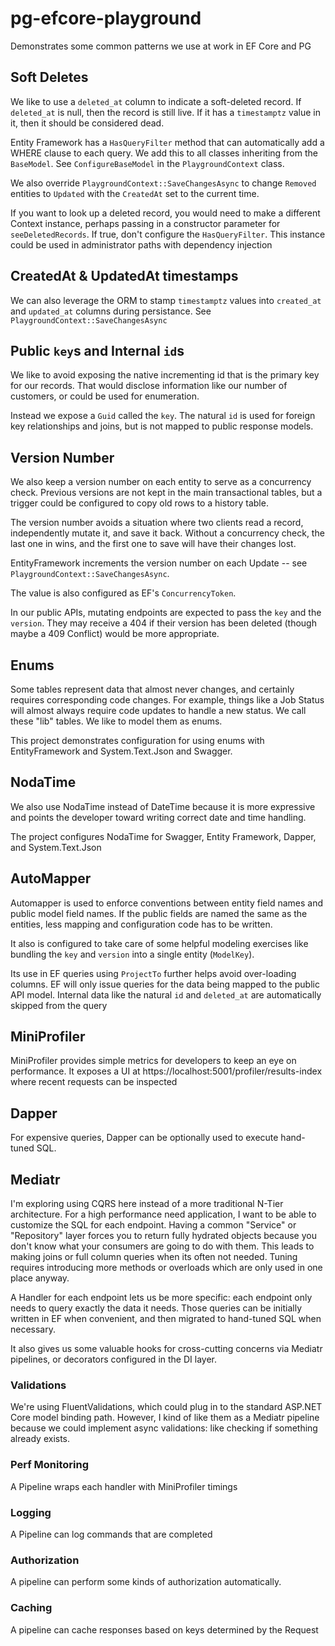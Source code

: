 # pg-efcore-playground

Demonstrates some common patterns we use at work in EF Core and PG

## Soft Deletes

We like to use a `deleted_at` column to indicate a soft-deleted record. If `deleted_at` is null,
then the record is still live. If it has a `timestamptz` value in it, then it should be 
considered dead.

Entity Framework has a `HasQueryFilter` method that can automatically add a WHERE clause 
to each query. We add this to all classes inheriting from the `BaseModel`. See `ConfigureBaseModel`
in the `PlaygroundContext` class.

We also override `PlaygroundContext::SaveChangesAsync` to change `Removed` entities to
`Updated` with the `CreatedAt` set to the current time.

If you want to look up a deleted record, you would need to make a different Context instance,
perhaps passing in a constructor parameter for `seeDeletedRecords`. If true, don't configure
the `HasQueryFilter`. This instance could be used in administrator paths with dependency
injection

## CreatedAt & UpdatedAt timestamps
We can also leverage the ORM to stamp `timestamptz` values into `created_at` and `updated_at`
columns during persistance. See `PlaygroundContext::SaveChangesAsync`

## Public `key`s and Internal `id`s

We like to avoid exposing the native incrementing id that is the primary key for our records.
That would disclose information like our number of customers, or could be used for enumeration.

Instead we expose a `Guid` called the `key`. The natural `id` is used for foreign key relationships
and joins, but is not mapped to public response models.

## Version Number

We also keep a version number on each entity to serve as a concurrency check. Previous versions
are not kept in the main transactional tables, but a trigger could be configured to copy old rows
to a history table.

The version number avoids a situation where two clients read a record, independently mutate it, and
save it back. Without a concurrency check, the last one in wins, and the first one to save will
have their changes lost. 

EntityFramework increments the version number on each Update -- see `PlaygroundContext::SaveChangesAsync`.

The value is also configured as EF's `ConcurrencyToken`.

In our public APIs, mutating endpoints are expected to pass the `key` and the `version`. They
may receive a 404 if their version has been deleted (though maybe a 409 Conflict) would be
more appropriate.

## Enums

Some tables represent data that almost never changes, and certainly requires corresponding
code changes. For example, things like a Job Status will almost always require code updates
to handle a new status. We call these "lib" tables. We like to model them as enums.

This project demonstrates configuration for using enums with EntityFramework and System.Text.Json
and Swagger.

## NodaTime

We also use NodaTime instead of DateTime because it is more expressive and points the developer
toward writing correct date and time handling.

The project configures NodaTime for Swagger, Entity Framework, Dapper, and System.Text.Json

## AutoMapper

Automapper is used to enforce conventions between entity field names and public model field names.
If the public fields are named the same as the entities, less mapping and configuration code
has to be written.

It also is configured to take care of some helpful modeling exercises like bundling the `key`
and `version` into a single entity (`ModelKey`).

Its use in EF queries using `ProjectTo` further helps avoid over-loading columns. EF will only
issue queries for the data being mapped to the public API model. Internal data like the natural `id`
and `deleted_at` are automatically skipped from the query

## MiniProfiler

MiniProfiler provides simple metrics for developers to keep an eye on performance. It
exposes a UI at https://localhost:5001/profiler/results-index where recent requests can
be inspected

## Dapper

For expensive queries, Dapper can be optionally used to execute hand-tuned SQL.

## Mediatr
I'm exploring using CQRS here instead of a more traditional N-Tier architecture. For a
high performance need application, I want to be able to customize the SQL for each endpoint.
Having a common "Service" or "Repository" layer forces you to return fully hydrated objects
because you don't know what your consumers are going to do with them. This leads to making joins
or full column queries when its often not needed. Tuning requires introducing more methods or
overloads which are only used in one place anyway.

A Handler for each endpoint lets us be more specific: each endpoint only needs to query exactly
the data it needs. Those queries can be initially written in EF when convenient, and then
migrated to hand-tuned SQL when necessary.

It also gives us some valuable hooks for cross-cutting concerns via Mediatr pipelines, or
decorators configured in the DI layer.

### Validations

We're using FluentValidations, which could plug in to the standard ASP.NET Core model binding
path. However, I kind of like them as a Mediatr pipeline because we could implement async
validations: like checking if something already exists.

### Perf Monitoring

A Pipeline wraps each handler with MiniProfiler timings

### Logging

A Pipeline can log commands that are completed

### Authorization

A pipeline can perform some kinds of authorization automatically.

### Caching

A pipeline can cache responses based on keys determined by the Request
